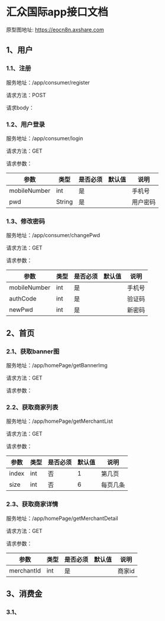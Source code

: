 # 汇众国际app接口文档

原型图地址: https://eocn8n.axshare.com

## 1、用户

### 1.1、注册

服务地址：/app/consumer/register

请求方法：POST

请求body：

### 1.2、用户登录

服务地址：/app/consumer/login

请求方法：GET

请求参数：

| 参数           | 类型     | 是否必须 | 默认值  | 说明   |
| ------------ | ------ | ---- | ---- | ---- |
| mobileNumber | int    | 是    |      | 手机号  |
| pwd          | String | 是    |      | 用户密码 |

### 1.3、修改密码

服务地址：/app/consumer/changePwd

请求方法：GET

请求参数：

| 参数           | 类型   | 是否必须 | 默认值  | 说明   |
| ------------ | ---- | ---- | ---- | ---- |
| mobileNumber | int  | 是    |      | 手机号  |
| authCode     | int  | 是    |      | 验证码  |
| newPwd       | int  | 是    |      | 新密码  |



## 2、首页

### 2.1、获取banner图

服务地址：/app/homePage/getBannerImg

请求方法：GET

请求参数：

### 2.2、获取商家列表

服务地址：/app/homePage/getMerchantList

请求方法：GET

请求参数：

| 参数    | 类型   | 是否必须 | 默认值  | 说明   |
| ----- | ---- | ---- | ---- | ---- |
| index | int  | 否    | 1    | 第几页  |
| size  | int  | 否    | 6    | 每页几条 |

### 2.3、获取商家详情

服务地址：/app/homePage/getMerchantDetail

请求方法：GET

请求参数：

| 参数         | 类型   | 是否必须 | 默认值  | 说明   |
| ---------- | ---- | ---- | ---- | ---- |
| merchantId | int  | 是    |      | 商家id |

## 3、消费金

### 3.1、